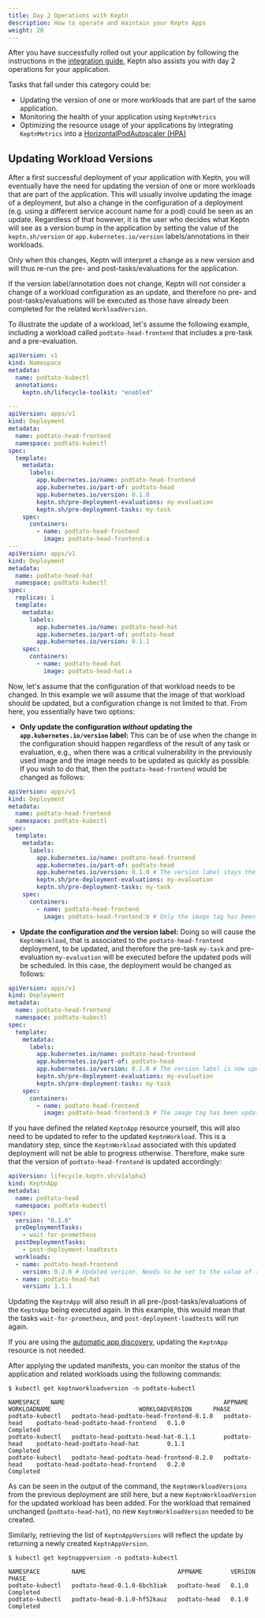 ```yaml
---
title: Day 2 Operations with Keptn
description: How to operate and maintain your Keptn Apps
weight: 20
---
```


After you have successfully rolled out your application by following
the instructions in the [integration guide](../integrate),
Keptn also assists you with day 2 operations for your application.

Tasks that fall under this category could be:

* Updating the version of one or more workloads that are part of
the same application.
* Monitoring the health of your application using `KeptnMetrics`
* Optimizing the resource usage of your applications by integrating
`KeptnMetrics` into a
[HorizontalPodAutoscaler (HPA)](https://kubernetes.io/docs/tasks/run-application/horizontal-pod-autoscale/)

## Updating Workload Versions

After a first successful deployment of your application with Keptn,
you will eventually have the need for updating the version of one or
more workloads that are part of the application.
This will usually involve updating the image of a deployment,
but also a change in the configuration of a deployment
(e.g. using a different service account name for a pod) could be seen as
an update.
Regardless of that however, it is the user who decides what Keptn
will see as a version bump in the application by setting the value of
the `keptn.sh/version` or `app.kubernetes.io/version` labels/annotations
in their workloads.

Only when this changes, Keptn will interpret a change as a new version
and will thus re-run the pre- and post-tasks/evaluations for the application.

If the version label/annotation does not change, Keptn will not consider
a change of a workload configuration as an update, and therefore no pre-
and post-tasks/evaluations will be executed as those have already been
completed for the related `WorkloadVersion`.

To illustrate the update of a workload,
let's assume the following example, including
a workload called `podtato-head-frontend` that includes a pre-task and
a pre-evaluation.

```yaml
apiVersion: v1
kind: Namespace
metadata:
  name: podtato-kubectl
  annotations:
    keptn.sh/lifecycle-toolkit: "enabled"

---
apiVersion: apps/v1
kind: Deployment
metadata:
  name: podtato-head-frontend
  namespace: podtato-kubectl
spec:
  template:
    metadata:
      labels:
        app.kubernetes.io/name: podtato-head-frontend
        app.kubernetes.io/part-of: podtato-head
        app.kubernetes.io/version: 0.1.0
        keptn.sh/pre-deployment-evaluations: my-evaluation
        keptn.sh/pre-deployment-tasks: my-task
    spec:
      containers:
        - name: podtato-head-frontend
          image: podtato-head-frontend:a
---
apiVersion: apps/v1
kind: Deployment
metadata:
  name: podtato-head-hat
  namespace: podtato-kubectl
spec:
  replicas: 1
  template:
    metadata:
      labels:
        app.kubernetes.io/name: podtato-head-hat
        app.kubernetes.io/part-of: podtato-head
        app.kubernetes.io/version: 0.1.1
    spec:
      containers:
        - name: podtato-head-hat
          image: podtato-head-hat:a
```

Now, let's assume that the configuration of that workload needs to be changed.
In this example we will assume that the image of that workload
should be updated, but a configuration change is not limited to that.
From here, you essentially have two options:

* **Only update the configuration *without* updating the `app.kubernetes.io/version`
label:** This can be of use when the change in the configuration should happen regardless
of the result of any task or evaluation, e.g., when there was a critical
vulnerability in the previously used image and the image needs to be updated as quickly as possible.
If you wish to do that, then the `podtato-head-frontend` would be changed as follows:

```yaml
apiVersion: apps/v1
kind: Deployment
metadata:
  name: podtato-head-frontend
  namespace: podtato-kubectl
spec:
  template:
    metadata:
      labels:
        app.kubernetes.io/name: podtato-head-frontend
        app.kubernetes.io/part-of: podtato-head
        app.kubernetes.io/version: 0.1.0 # The version label stays the same and therefore no related KeptnWorkload will be affected
        keptn.sh/pre-deployment-evaluations: my-evaluation
        keptn.sh/pre-deployment-tasks: my-task
    spec:
      containers:
        - name: podtato-head-frontend
          image: podtato-head-frontend:b # Only the image tag has been updated from 'a' to 'b'
```

* **Update the configuration *and* the version label:** Doing so will cause the
`KeptnWorkload`, that is associated to the `podtato-head-frontend` deployment,
to be updated, and therefore the pre-task `my-task` and pre-evaluation `my-evaluation`
will be executed before the updated pods will be scheduled.
In this case, the deployment would be changed as follows:

```yaml
apiVersion: apps/v1
kind: Deployment
metadata:
  name: podtato-head-frontend
  namespace: podtato-kubectl
spec:
  template:
    metadata:
      labels:
        app.kubernetes.io/name: podtato-head-frontend
        app.kubernetes.io/part-of: podtato-head
        app.kubernetes.io/version: 0.2.0 # The version label is now updated as well
        keptn.sh/pre-deployment-evaluations: my-evaluation
        keptn.sh/pre-deployment-tasks: my-task
    spec:
      containers:
        - name: podtato-head-frontend
          image: podtato-head-frontend:b # The image tag has been updated from 'a' to 'b'
```

If you have defined the related `KeptnApp` resource yourself,
this will also need to be updated to refer to the updated `KeptnWorkload`.
This is a mandatory step, since the `KeptnWorkload` associated with
this updated deployment will not be able to progress otherwise.
Therefore, make sure that the version of `podtato-head-frontend`
is updated accordingly:

```yaml
apiVersion: lifecycle.keptn.sh/v1alpha3
kind: KeptnApp
metadata:
  name: podtato-head
  namespace: podtato-kubectl
spec:
  version: "0.1.0"
  preDeploymentTasks:
    - wait-for-prometheus
  postDeploymentTasks:
    - post-deployment-loadtests
  workloads:
  - name: podtato-head-frontend
    version: 0.2.0 # Updated version. Needs to be set to the value of the 'app.kubernetes.io/version' label of the updated deployment
  - name: podtato-head-hat
    version: 1.1.1
```

Updating the `KeptnApp` will also result in all pre-/post-tasks/evaluations
of the `KeptnApp` being executed again.
In this example, this would mean that the tasks `wait-for-prometheus`,
and `post-deployment-loadtests` will run again.

If you are using the [automatic app discovery](../integrate#use-keptn-automatic-app-discovery),
updating the `KeptnApp` resource is not needed.

After applying the updated manifests, you can monitor the status
of the application and related workloads using the following commands:

```shell
$ kubectl get keptnworkloadversion -n podtato-kubectl

NAMESPACE   NAME                                             APPNAME         WORKLOADNAME                         WORKLOADVERSION      PHASE
podtato-kubectl   podtato-head-podtato-head-frontend-0.1.0   podtato-head    podtato-head-podtato-head-frontend   0.1.0                Completed
podtato-kubectl   podtato-head-podtato-head-hat-0.1.1        podtato-head    podtato-head-podtato-head-hat        0.1.1                Completed
podtato-kubectl   podtato-head-podtato-head-frontend-0.2.0   podtato-head    podtato-head-podtato-head-frontend   0.2.0                Completed
```

As can be seen in the output of the command, the `KeptnWorkloadVersions` from the previous deployment
are still here, but a new `KeptnWorkloadVersion` for the updated workload has been added.
For the workload that remained unchanged (`podtato-head-hat`), no new `KeptnWorkloadVersion`
needed to be created.

Similarly, retrieving the list of `KeptnAppVersions` will reflect the update by
returning a newly created `KeptnAppVersion`.

```shell
$ kubectl get keptnappversion -n podtato-kubectl

NAMESPACE         NAME                          APPNAME        VERSION   PHASE
podtato-kubectl   podtato-head-0.1.0-6bch3iak   podtato-head   0.1.0     Completed
podtato-kubectl   podtato-head-0.1.0-hf52kauz   podtato-head   0.1.0     Completed
```
